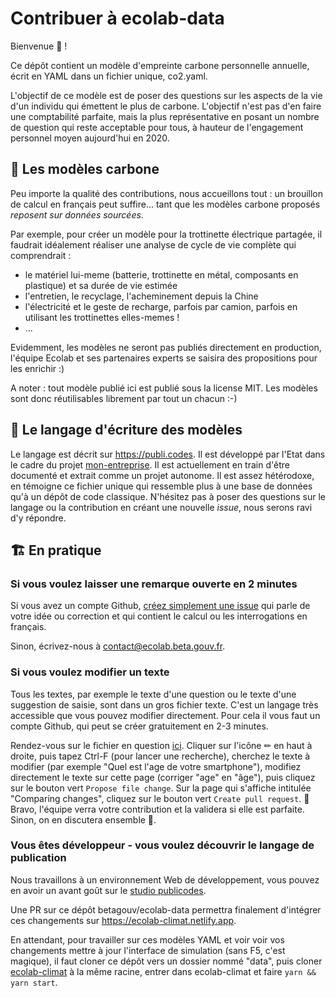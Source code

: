 # Contribuer à ecolab-data

Bienvenue 👋 ! 

Ce dépôt contient un modèle d'empreinte carbone personnelle annuelle, écrit en YAML dans un fichier unique, co2.yaml. 

L'objectif de ce modèle est de poser des questions sur les aspects de la vie d'un individu qui émettent le plus de carbone. L'objectif n'est pas d'en faire une comptabilité parfaite, mais la plus représentative en posant un nombre de question qui reste acceptable pour tous, à hauteur de l'engagement personnel moyen aujourd'hui en 2020.

## 💾 Les modèles carbone

Peu importe la qualité des contributions, nous accueillons tout : un brouillon de calcul en français peut suffire... tant que les modèles carbone proposés *reposent sur données sourcées*. 


Par exemple, pour créer un modèle pour la trottinette électrique partagée, il faudrait idéalement réaliser une analyse de cycle de vie complète qui comprendrait : 

- le matériel lui-meme (batterie, trottinette en métal, composants en plastique) et sa durée de vie estimée
- l'entretien, le recyclage, l'acheminement depuis la Chine
- l'électricité et le geste de recharge, parfois par camion, parfois en utilisant les trottinettes elles-memes ! 
- ...

Evidemment, les modèles ne seront pas publiés directement en production, l'équipe Ecolab et ses partenaires experts se saisira des propositions pour les enrichir :)


A noter : tout modèle publié ici est publié sous la license MIT. Les modèles sont donc réutilisables librement par tout un chacun :-)

## 🔣 Le langage d'écriture des modèles

Le langage est décrit sur https://publi.codes. Il est développé par l'Etat dans le cadre du projet [mon-entreprise](https://github.com/betagouv/mon-entreprise). Il est actuellement en train d'être documenté et extrait comme un projet autonome. Il est assez hétérodoxe, en témoigne ce fichier unique qui ressemble plus à une base de données qu'à un dépôt de code classique. N'hésitez pas à poser des questions sur le langage ou la contribution en créant une nouvelle *issue*, nous serons ravi d'y répondre.


## 🏗️ En pratique

### Si vous voulez laisser une remarque ouverte en 2 minutes

Si vous avez un compte Github, [créez simplement une issue](https://github.com/laem/ecolab-data/issues/new) qui parle de votre idée ou correction et qui contient le calcul ou les interrogations en français.

Sinon, écrivez-nous à contact@ecolab.beta.gouv.fr.

### Si vous voulez modifier un texte

Tous les textes, par exemple le texte d'une question ou le texte d'une suggestion de saisie, sont dans un gros fichier texte. C'est un langage très accessible que vous pouvez modifier directement. Pour cela il vous faut un compte Github, qui peut se créer gratuitement en 2-3 minutes.

Rendez-vous sur le fichier en question [ici](https://github.com/betagouv/ecolab-data/blob/master/co2.yaml). Cliquer sur l'icône ✏ en haut à droite, puis tapez Ctrl-F (pour lancer une recherche), cherchez le texte à modifier (par exemple "Quel est l'age de votre smartphone"), modifiez directement le texte sur cette page (corriger "age" en "âge"), puis cliquez sur le bouton vert `Propose file change`. Sur la page qui s'affiche intitulée "Comparing changes", cliquez sur le bouton vert `Create pull request`. 🎉 Bravo, l'équipe verra votre contribution et la validera si elle est parfaite. Sinon, on en discutera ensemble 🙂.

### Vous êtes développeur - vous voulez découvrir le langage de publication

Nous travaillons à un environnement Web de développement, vous pouvez en avoir un avant goût sur le [studio publicodes](https://publi.codes/studio). 

Une PR sur ce dépôt betagouv/ecolab-data permettra finalement d'intégrer ces changements sur https://ecolab-climat.netlify.app.

En attendant, pour travailler sur ces modèles YAML et voir voir vos changements mettre à jour l'interface de simulation (sans F5, c'est magique), il faut cloner ce dépôt vers un dossier nommé "data", puis cloner [ecolab-climat](https://github.com/betagouv/ecolab-climat) à la même racine, entrer dans ecolab-climat et faire `yarn && yarn start`.
